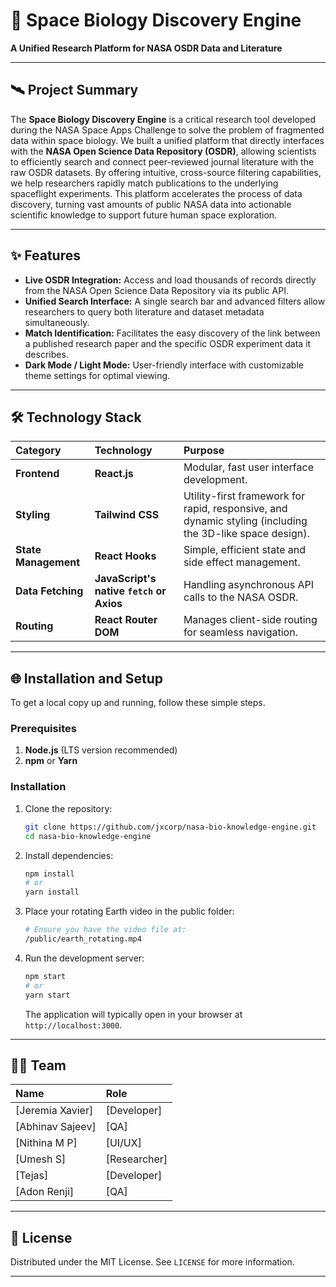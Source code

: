 # 🚀 Space Biology Discovery Engine

**A Unified Research Platform for NASA OSDR Data and Literature**

---

## 🛰️ Project Summary

The **Space Biology Discovery Engine** is a critical research tool developed during the NASA Space Apps Challenge to solve the problem of fragmented data within space biology. We built a unified platform that directly interfaces with the **NASA Open Science Data Repository (OSDR)**, allowing scientists to efficiently search and connect peer-reviewed journal literature with the raw OSDR datasets. By offering intuitive, cross-source filtering capabilities, we help researchers rapidly match publications to the underlying spaceflight experiments. This platform accelerates the process of data discovery, turning vast amounts of public NASA data into actionable scientific knowledge to support future human space exploration.

---

## ✨ Features

- **Live OSDR Integration:** Access and load thousands of records directly from the NASA Open Science Data Repository via its public API.
- **Unified Search Interface:** A single search bar and advanced filters allow researchers to query both literature and dataset metadata simultaneously.
- **Match Identification:** Facilitates the easy discovery of the link between a published research paper and the specific OSDR experiment data it describes.
- **Dark Mode / Light Mode:** User-friendly interface with customizable theme settings for optimal viewing.

---

## 🛠️ Technology Stack

| Category | Technology | Purpose |
| :--- | :--- | :--- |
| **Frontend** | **React.js** | Modular, fast user interface development. |
| **Styling** | **Tailwind CSS** | Utility-first framework for rapid, responsive, and dynamic styling (including the 3D-like space design). |
| **State Management** | **React Hooks** | Simple, efficient state and side effect management. |
| **Data Fetching** | **JavaScript's native `fetch` or Axios** | Handling asynchronous API calls to the NASA OSDR. |
| **Routing** | **React Router DOM** | Manages client-side routing for seamless navigation. |

---

## 🌐 Installation and Setup

To get a local copy up and running, follow these simple steps.

### Prerequisites

1.  **Node.js** (LTS version recommended)
2.  **npm** or **Yarn**

### Installation

1.  Clone the repository:
    ```bash
    git clone https://github.com/jxcorp/nasa-bio-knowledge-engine.git
    cd nasa-bio-knowledge-engine
    ```
2.  Install dependencies:
    ```bash
    npm install 
    # or
    yarn install
    ```
3.  Place your rotating Earth video in the public folder:
    ```bash
    # Ensure you have the video file at:
    /public/earth_rotating.mp4
    ```
4.  Run the development server:
    ```bash
    npm start
    # or
    yarn start
    ```
    The application will typically open in your browser at `http://localhost:3000`.

---


## 👨‍🚀 Team

| Name | Role |
| :--- | :--- |
| [Jeremia Xavier] | [Developer] |
| [Abhinav Sajeev] | [QA] |
| [Nithina M P] | [UI/UX] |
| [Umesh S] | [Researcher] |
| [Tejas] | [Developer] |
| [Adon Renji] | [QA] |

---

## 📄 License

Distributed under the MIT License. See `LICENSE` for more information.

---

